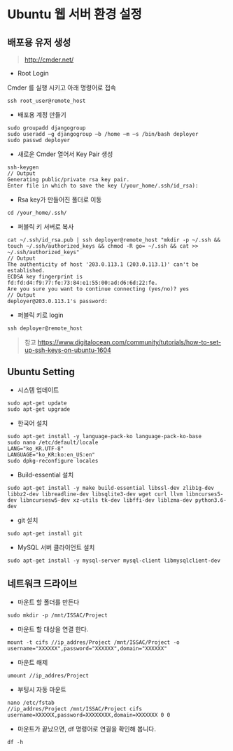 # Ubuntu 웹 서버 환경 설정

## 배포용 유저 생성

> <http://cmder.net/>

- Root Login

Cmder 를 실행 시키고 아래 명령어로 접속

```commandline
ssh root_user@remote_host
```

- 배포용 계정 만들기

```commandline
sudo groupadd djangogroup
sudo useradd –g djangogroup –b /home –m –s /bin/bash deployer
sudo passwd deployer
```

- 새로운 Cmder 열어서 Key Pair 생성

```commandline
ssh-keygen
// Output
Generating public/private rsa key pair.
Enter file in which to save the key (/your_home/.ssh/id_rsa):
```

- Rsa key가 만들어진 폴더로 이동

```commandline
cd /your_home/.ssh/
```

- 퍼블릭 키 서버로 복사

```commandline
cat ~/.ssh/id_rsa.pub | ssh deployer@remote_host "mkdir -p ~/.ssh && touch ~/.ssh/authorized_keys && chmod -R go= ~/.ssh && cat >> ~/.ssh/authorized_keys"
// Output
The authenticity of host '203.0.113.1 (203.0.113.1)' can't be established.
ECDSA key fingerprint is fd:fd:d4:f9:77:fe:73:84:e1:55:00:ad:d6:6d:22:fe.
Are you sure you want to continue connecting (yes/no)? yes
// Output
deployer@203.0.113.1's password:
```

- 퍼블릭 키로 login

```commandline
ssh deployer@remote_host
```

> 참고 <https://www.digitalocean.com/community/tutorials/how-to-set-up-ssh-keys-on-ubuntu-1604>

## Ubuntu Setting

- 시스템 업데이트

```commandline
sudo apt-get update
sudo apt-get upgrade
```

- 한국어 설치

```commandline
sudo apt-get install -y language-pack-ko language-pack-ko-base
sudo nano /etc/default/locale
LANG="ko_KR.UTF-8"
LANGUAGE="ko_KR:ko:en_US:en"
sudo dpkg-reconfigure locales
```

- Build-essential 설치

```commandline
sudo apt-get install -y make build-essential libssl-dev zlib1g-dev libbz2-dev libreadline-dev libsqlite3-dev wget curl llvm libncurses5-dev libncursesw5-dev xz-utils tk-dev libffi-dev liblzma-dev python3.6-dev
```

- git 설치

```commandline
sudo apt-get install git
```

- MySQL 서버 클라이언트 설치

```commandline
sudo apt-get install -y mysql-server mysql-client libmysqlclient-dev
```

## 네트워크 드라이브

- 마운트 할 폴더를 만든다

```commandline
sudo mkdir -p /mnt/ISSAC/Project
```

- 마운트 할 대상을 연결 한다.

```commandline
mount -t cifs //ip_addres/Project /mnt/ISSAC/Project -o username="XXXXXX",password="XXXXXX",domain="XXXXXX"
```

- 마운트 해제

```commandline
umount //ip_addres/Project
```

- 부팅시 자동 마운트

```commandline
nano /etc/fstab
//ip_addres/Project /mnt/ISSAC/Project cifs username=XXXXXX,password=XXXXXXXX,domain=XXXXXXX 0 0
```

- 마운트가 끝났으면, df 명령어로 연결을 확인해 봅니다.

```commandline
df -h
```